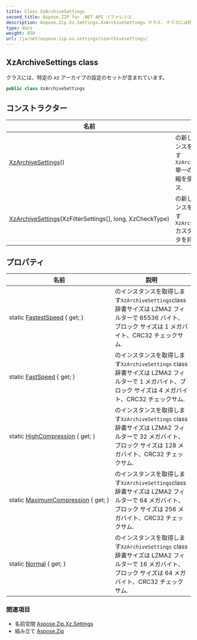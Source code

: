 ```yaml
---
title: Class XzArchiveSettings
second_title: Aspose.ZIP for .NET API リファレンス
description: Aspose.Zip.Xz.Settings.XzArchiveSettings クラス. クラスには特定の xz アーカイブの設定のセットが含まれています
type: docs
weight: 850
url: /ja/net/aspose.zip.xz.settings/xzarchivesettings/
---
```

## XzArchiveSettings class

クラスには、特定の xz アーカイブの設定のセットが含まれています。

```csharp
public class XzArchiveSettings
```

## コンストラクター

| 名前 | 説明 |
| --- | --- |
| [XzArchiveSettings](xzarchivesettings/#constructor)() | の新しいインスタンスを初期化します`XzArchiveSettings`単一の LZMA2 圧縮を使用するクラス. |
| [XzArchiveSettings](xzarchivesettings/#constructor_1)(XzFilterSettings[], long, XzCheckType) | の新しいインスタンスを初期化します`XzArchiveSettings`カスタム パラメータを持つクラス. |

## プロパティ

| 名前 | 説明 |
| --- | --- |
| static [FastestSpeed](../../aspose.zip.xz.settings/xzarchivesettings/fastestspeed/) { get; } | のインスタンスを取得します`XzArchiveSettings`class 辞書サイズは LZMA2 フィルターで 65536 バイト、ブロック サイズは 1 メガバイト、CRC32 チェックサム. |
| static [FastSpeed](../../aspose.zip.xz.settings/xzarchivesettings/fastspeed/) { get; } | のインスタンスを取得します`XzArchiveSettings` class 辞書サイズは LZMA2 フィルターで 1 メガバイト、ブロック サイズは 4 メガバイト、CRC32 チェックサム. |
| static [HighCompression](../../aspose.zip.xz.settings/xzarchivesettings/highcompression/) { get; } | のインスタンスを取得します`XzArchiveSettings` class 辞書サイズは LZMA2 フィルターで 32 メガバイト、ブロック サイズは 128 メガバイト、CRC32 チェックサム. |
| static [MaximumCompression](../../aspose.zip.xz.settings/xzarchivesettings/maximumcompression/) { get; } | のインスタンスを取得します`XzArchiveSettings`class 辞書サイズは LZMA2 フィルターで 64 メガバイト、ブロック サイズは 256 メガバイト、CRC32 チェックサム. |
| static [Normal](../../aspose.zip.xz.settings/xzarchivesettings/normal/) { get; } | のインスタンスを取得します`XzArchiveSettings` class 辞書サイズは LZMA2 フィルターで 16 メガバイト、ブロック サイズは 64 メガバイト、CRC32 チェックサム. |

### 関連項目

* 名前空間 [Aspose.Zip.Xz.Settings](../../aspose.zip.xz.settings/)
* 組み立て [Aspose.Zip](../../)


